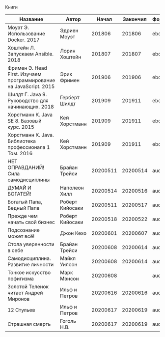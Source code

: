 Книги

| Название                                                           | Автор           | Начал    | Закончил | Формат |
| ------------------------------------------------------------------ | --------------- | -------- | -------- | ------ |
| Моуэт Э. Использование Docker. 2017                                | Эдриен Моуэт    | 201806   | 201806   | ebook  |
| Хоштейн Л. Запускаем Ansible. 2018                                 | Лорин Хоштейн   | 201807   | 201807   | ebook  |
| Фримен Э. Head First. Изучаем программирование на JavaScript. 2015 | Эрик Фримен     | 201906   | 201906   | ebook  |
| Шилдт Г. Java 9. Руководство для начинающих. 2018                  | Герберт Шилдт   | 201909   | 201911   | ebook  |
| Хорстманн К. Java SE 8. Базовый курс. 2015                         | Кей Хорстманн   | 201909   | 201911   | ebook  |
| Хорстманн К. Java. Библиотека профессионала 1 Том. 2016            | Кей Хорстманн   | 201909   | 201911   | ebook  |
| НЕТ ОПРАВДАНИЙ! Сила самодисциплины                                | Брайан Трейси   | 20200511 | 20200514 | audio  |
| ДУМАЙ И БОГАТЕЙ!                                                   | Наполеон Хилл   | 20200514 | 20200516 | audio  |
| Богатый Папа, Бедный Папа                                          | Роберт Кийосаки | 20200511 | 20200517 | audio  |
| Прежде чем начать свой бизнес                                      | Роберт Кийосаки | 20200518 | 20200522 | audio  |
| Подсознание может всё!                                             | Джон Кехо       | 20200601 | 20200607 | audio  |
| Стола уверенности в себе                                           | Брайан Трейси   | 20200608 | 20200614 | audio  |
| Самодисциплина. Развитие личности                                  | Майкл Уилсон    | 20200608 | 20200614 | audio  |
| Тонкое искусство пофигизма                                         | Марк Мэнсон     | 20200608 |          | audio  |
| Золотой Теленок читает Андрей Миронов                              | Ильф и Петров   | 20200616 | 20200616 | audio  |
| 12 Стульев                                                         | Ильф и Петров   | 20200617 | 20200619 | audio  |
| Страшная смерть                                                    | Гоголь Н.В.     | 20200617 | 20200619 | audio  |
